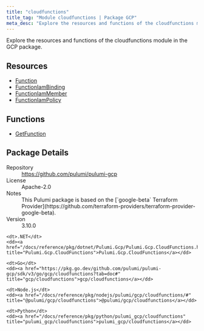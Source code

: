 ```yaml
---
title: "cloudfunctions"
title_tag: "Module cloudfunctions | Package GCP"
meta_desc: "Explore the resources and functions of the cloudfunctions module in the GCP package."
---
```


<!-- WARNING: this file was generated by Pulumi Docs Generator. -->
<!-- Do not edit by hand unless you're certain you know what you are doing! -->

Explore the resources and functions of the cloudfunctions module in the GCP package.

<h2 id="resources">Resources</h2>
<ul class="api">
    <li><a href="function" title="Function"><span class="symbol resource"></span>Function</a></li>
    <li><a href="functioniambinding" title="FunctionIamBinding"><span class="symbol resource"></span>FunctionIamBinding</a></li>
    <li><a href="functioniammember" title="FunctionIamMember"><span class="symbol resource"></span>FunctionIamMember</a></li>
    <li><a href="functioniampolicy" title="FunctionIamPolicy"><span class="symbol resource"></span>FunctionIamPolicy</a></li>
</ul>

<h2 id="functions">Functions</h2>
<ul class="api">
    <li><a href="getfunction" title="GetFunction"><span class="symbol function"></span>GetFunction</a></li>
</ul>

<h2 id="package-details">Package Details</h2>
<dl class="package-details">
	<dt>Repository</dt>
	<dd><a href="https://github.com/pulumi/pulumi-gcp">https://github.com/pulumi/pulumi-gcp</a></dd>
	<dt>License</dt>
	<dd>Apache-2.0</dd>
	<dt>Notes</dt>
	<dd>This Pulumi package is based on the [`google-beta` Terraform Provider](https://github.com/terraform-providers/terraform-provider-google-beta).</dd>
	<dt>Version</dt>
	<dd>3.10.0</dd>
</dl>



<dl class="tabular">

    <dt>.NET</dt>
    <dd><a href="/docs/reference/pkg/dotnet/Pulumi.Gcp/Pulumi.Gcp.CloudFunctions.html" title="Pulumi.Gcp.CloudFunctions">Pulumi.Gcp.CloudFunctions</a></dd>

    <dt>Go</dt>
    <dd><a href="https://pkg.go.dev/github.com/pulumi/pulumi-gcp/sdk/v3/go/gcp/cloudfunctions?tab=doc#" title="gcp/cloudfunctions">gcp/cloudfunctions</a></dd>

    <dt>Node.js</dt>
    <dd><a href="/docs/reference/pkg/nodejs/pulumi/gcp/cloudfunctions/#" title="@pulumi/gcp/cloudfunctions">@pulumi/gcp/cloudfunctions</a></dd>

    <dt>Python</dt>
    <dd><a href="/docs/reference/pkg/python/pulumi_gcp/cloudfunctions" title="pulumi_gcp/cloudfunctions">pulumi_gcp/cloudfunctions</a></dd>

</dl>

